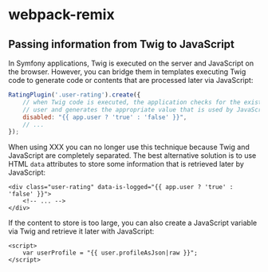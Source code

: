 # webpack-remix

## Passing information from Twig to JavaScript

In Symfony applications, Twig is executed on the server and JavaScript on the
browser. However, you can bridge them in templates executing Twig code to generate
code or contents that are processed later via JavaScript:

```js
RatingPlugin('.user-rating').create({
    // when Twig code is executed, the application checks for the existence of the
    // user and generates the appropriate value that is used by JavaScript later
    disabled: "{{ app.user ? 'true' : 'false' }}",
    // ...
});
```

When using XXX you can no longer use this technique because Twig and JavaScript
are completely separated. The best alternative solution is to use HTML `data`
attributes to store some information that is retrieved later by JavaScript:

```twig
<div class="user-rating" data-is-logged="{{ app.user ? 'true' : 'false' }}">
    <!-- ... -->
</div>
```

If the content to store is too large, you can also create a JavaScript variable
via Twig and retrieve it later with JavaScript:

```twig
<script>
    var userProfile = "{{ user.profileAsJson|raw }}";
</script>
```
